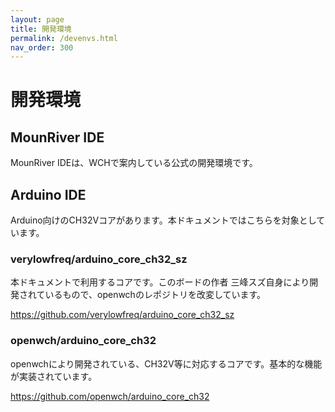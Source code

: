 ```yaml
---
layout: page
title: 開発環境
permalink: /devenvs.html
nav_order: 300
---
```


# 開発環境

## MounRiver IDE

MounRiver IDEは、WCHで案内している公式の開発環境です。

## Arduino IDE

Arduino向けのCH32Vコアがあります。本ドキュメントではこちらを対象としています。

### verylowfreq/arduino_core_ch32_sz

本ドキュメントで利用するコアです。このボードの作者 三峰スズ自身により開発されているもので、openwchのレポジトリを改変しています。

https://github.com/verylowfreq/arduino_core_ch32_sz


### openwch/arduino_core_ch32

openwchにより開発されている、CH32V等に対応するコアです。基本的な機能が実装されています。

https://github.com/openwch/arduino_core_ch32
